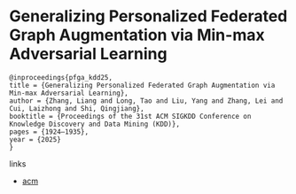 # Generalizing Personalized Federated Graph Augmentation via Min-max Adversarial Learning

```
@inproceedings{pfga_kdd25,
title = {Generalizing Personalized Federated Graph Augmentation via Min-max Adversarial Learning},
author = {Zhang, Liang and Long, Tao and Liu, Yang and Zhang, Lei and Cui, Laizhong and Shi, Qingjiang},
booktitle = {Proceedings of the 31st ACM SIGKDD Conference on Knowledge Discovery and Data Mining (KDD)},
pages = {1924–1935},
year = {2025}
}
```

links
- [acm](https://dl.acm.org/doi/10.1145/3690624.3709311)
